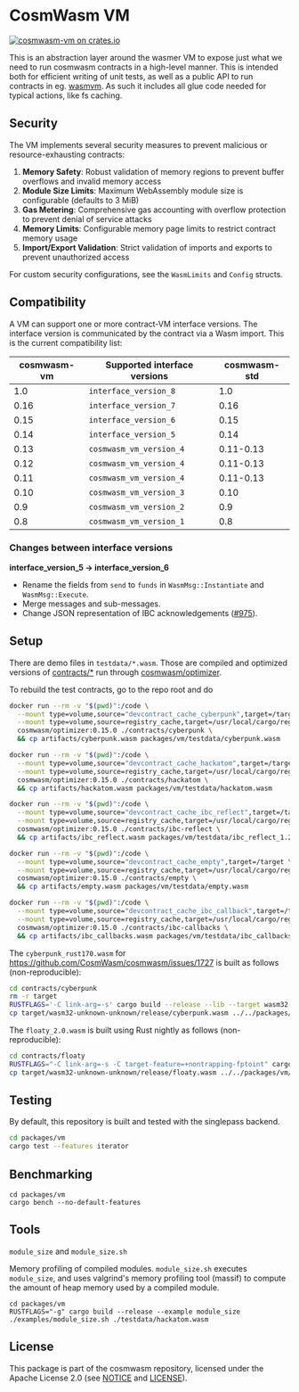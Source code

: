 # CosmWasm VM

[![cosmwasm-vm on crates.io](https://img.shields.io/crates/v/cosmwasm-vm.svg)](https://crates.io/crates/cosmwasm-vm)

This is an abstraction layer around the wasmer VM to expose just what we need to
run cosmwasm contracts in a high-level manner. This is intended both for
efficient writing of unit tests, as well as a public API to run contracts in eg.
[wasmvm](https://github.com/CosmWasm/wasmvm). As such it includes all glue code
needed for typical actions, like fs caching.

## Security

The VM implements several security measures to prevent malicious or resource-exhausting contracts:

1. **Memory Safety**: Robust validation of memory regions to prevent buffer overflows and invalid memory access
2. **Module Size Limits**: Maximum WebAssembly module size is configurable (defaults to 3 MiB)
3. **Gas Metering**: Comprehensive gas accounting with overflow protection to prevent denial of service attacks
4. **Memory Limits**: Configurable memory page limits to restrict contract memory usage
5. **Import/Export Validation**: Strict validation of imports and exports to prevent unauthorized access

For custom security configurations, see the `WasmLimits` and `Config` structs.

## Compatibility

A VM can support one or more contract-VM interface versions. The interface
version is communicated by the contract via a Wasm import. This is the current
compatibility list:

| cosmwasm-vm | Supported interface versions | cosmwasm-std |
| ----------- | ---------------------------- | ------------ |
| 1.0         | `interface_version_8`        | 1.0          |
| 0.16        | `interface_version_7`        | 0.16         |
| 0.15        | `interface_version_6`        | 0.15         |
| 0.14        | `interface_version_5`        | 0.14         |
| 0.13        | `cosmwasm_vm_version_4`      | 0.11-0.13    |
| 0.12        | `cosmwasm_vm_version_4`      | 0.11-0.13    |
| 0.11        | `cosmwasm_vm_version_4`      | 0.11-0.13    |
| 0.10        | `cosmwasm_vm_version_3`      | 0.10         |
| 0.9         | `cosmwasm_vm_version_2`      | 0.9          |
| 0.8         | `cosmwasm_vm_version_1`      | 0.8          |

### Changes between interface versions

**interface_version_5 -> interface_version_6**

- Rename the fields from `send` to `funds` in `WasmMsg::Instantiate` and
  `WasmMsg::Execute`.
- Merge messages and sub-messages.
- Change JSON representation of IBC acknowledgements ([#975]).

[#975]: https://github.com/CosmWasm/cosmwasm/pull/975

## Setup

There are demo files in `testdata/*.wasm`. Those are compiled and optimized
versions of
[contracts/\*](https://github.com/CosmWasm/cosmwasm/tree/main/contracts/) run
through [cosmwasm/optimizer](https://github.com/CosmWasm/optimizer).

To rebuild the test contracts, go to the repo root and do

```sh
docker run --rm -v "$(pwd)":/code \
  --mount type=volume,source="devcontract_cache_cyberpunk",target=/target \
  --mount type=volume,source=registry_cache,target=/usr/local/cargo/registry \
  cosmwasm/optimizer:0.15.0 ./contracts/cyberpunk \
  && cp artifacts/cyberpunk.wasm packages/vm/testdata/cyberpunk.wasm

docker run --rm -v "$(pwd)":/code \
  --mount type=volume,source="devcontract_cache_hackatom",target=/target \
  --mount type=volume,source=registry_cache,target=/usr/local/cargo/registry \
  cosmwasm/optimizer:0.15.0 ./contracts/hackatom \
  && cp artifacts/hackatom.wasm packages/vm/testdata/hackatom.wasm

docker run --rm -v "$(pwd)":/code \
  --mount type=volume,source="devcontract_cache_ibc_reflect",target=/target \
  --mount type=volume,source=registry_cache,target=/usr/local/cargo/registry \
  cosmwasm/optimizer:0.15.0 ./contracts/ibc-reflect \
  && cp artifacts/ibc_reflect.wasm packages/vm/testdata/ibc_reflect_1.2.wasm

docker run --rm -v "$(pwd)":/code \
  --mount type=volume,source="devcontract_cache_empty",target=/target \
  --mount type=volume,source=registry_cache,target=/usr/local/cargo/registry \
  cosmwasm/optimizer:0.15.0 ./contracts/empty \
  && cp artifacts/empty.wasm packages/vm/testdata/empty.wasm

docker run --rm -v "$(pwd)":/code \
  --mount type=volume,source="devcontract_cache_ibc_callback",target=/target \
  --mount type=volume,source=registry_cache,target=/usr/local/cargo/registry \
  cosmwasm/optimizer:0.15.0 ./contracts/ibc-callbacks \
  && cp artifacts/ibc_callbacks.wasm packages/vm/testdata/ibc_callbacks.wasm
```

The `cyberpunk_rust170.wasm` for
https://github.com/CosmWasm/cosmwasm/issues/1727 is built as follows
(non-reproducible):

```sh
cd contracts/cyberpunk
rm -r target
RUSTFLAGS='-C link-arg=-s' cargo build --release --lib --target wasm32-unknown-unknown --locked
cp target/wasm32-unknown-unknown/release/cyberpunk.wasm ../../packages/vm/testdata/cyberpunk_rust170.wasm
```

The `floaty_2.0.wasm` is built using Rust nightly as follows (non-reproducible):

```sh
cd contracts/floaty
RUSTFLAGS="-C link-arg=-s -C target-feature=+nontrapping-fptoint" cargo wasm
cp target/wasm32-unknown-unknown/release/floaty.wasm ../../packages/vm/testdata/floaty_2.0.wasm
```

## Testing

By default, this repository is built and tested with the singlepass backend.

```sh
cd packages/vm
cargo test --features iterator
```

## Benchmarking

```
cd packages/vm
cargo bench --no-default-features
```

## Tools

`module_size` and `module_size.sh`

Memory profiling of compiled modules. `module_size.sh` executes `module_size`,
and uses valgrind's memory profiling tool (massif) to compute the amount of heap
memory used by a compiled module.

```
cd packages/vm
RUSTFLAGS="-g" cargo build --release --example module_size
./examples/module_size.sh ./testdata/hackatom.wasm
```

## License

This package is part of the cosmwasm repository, licensed under the Apache
License 2.0 (see [NOTICE](https://github.com/CosmWasm/cosmwasm/blob/main/NOTICE)
and [LICENSE](https://github.com/CosmWasm/cosmwasm/blob/main/LICENSE)).
